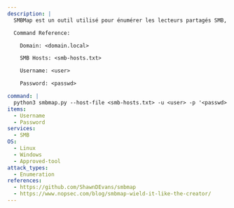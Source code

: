 ```yaml
---
description: |
  SMBMap est un outil utilisé pour énumérer les lecteurs partagés SMB, y compris la liste des autorisations des lecteurs partagés, le contenu des partages, la fonctionnalité de téléchargement, l'énumération des noms de fichiers et l'exécution de commandes à distance. La commande suivante permet d'énumérer une liste d'hôtes SMB à la recherche de fichiers et de noms de fichiers contenant le mot-clé `password`.

  Command Reference:

  	Domain: <domain.local>

  	SMB Hosts: <smb-hosts.txt>

  	Username: <user>

  	Password: <passwd>

command: |
  python3 smbmap.py --host-file <smb-hosts.txt> -u <user> -p '<passwd>' -d <domain.local> -F password
items:
  - Username
  - Password
services:
  - SMB
OS:
  - Linux
  - Windows
  - Approved-tool
attack_types:
  - Enumeration
references:
  - https://github.com/ShawnDEvans/smbmap
  - https://www.nopsec.com/blog/smbmap-wield-it-like-the-creator/
---
```

